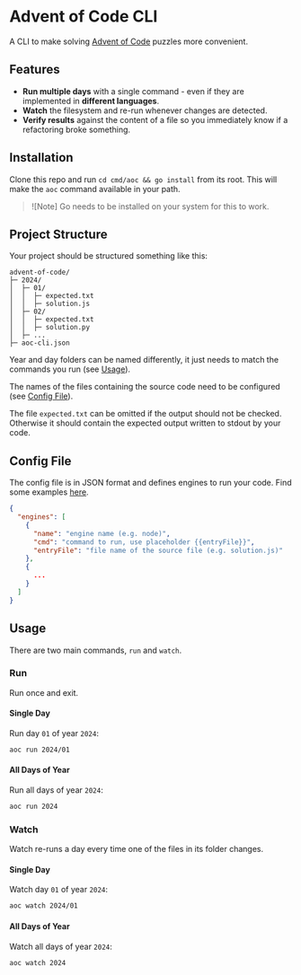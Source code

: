 # Advent of Code CLI

A CLI to make solving [Advent of Code](https://adventofcode.com) puzzles more
convenient.

## Features

- **Run multiple days** with a single command - even if they are implemented in
  **different languages**.
- **Watch** the filesystem and re-run whenever changes are detected.
- **Verify results** against the content of a file so you immediately know if
  a refactoring broke something.

## Installation

Clone this repo and run `cd cmd/aoc && go install` from its root. This will
make the `aoc` command available in your path.

> ![Note]
> Go needs to be installed on your system for this to work.

## Project Structure

Your project should be structured something like this:

```text
advent-of-code/
├─ 2024/
│  ├─ 01/
│  │  ├─ expected.txt
│  │  ├─ solution.js
│  ├─ 02/
│  │  ├─ expected.txt
│  │  ├─ solution.py
│  ├─ ...
├─ aoc-cli.json
```

Year and day folders can be named differently, it just needs to match the
commands you run (see [Usage](#usage)).

The names of the files containing the source code need to be configured (see
[Config File](#config-file)).

The file `expected.txt` can be omitted if the output should not be checked.
Otherwise it should contain the expected output written to stdout by your code.

## Config File

The config file is in JSON format and defines engines to run your code. Find
some examples [here](cmd/aoc/2024/aoc-cli.json).

```json
{
  "engines": [
    {
      "name": "engine name (e.g. node)",
      "cmd": "command to run, use placeholder {{entryFile}}",
      "entryFile": "file name of the source file (e.g. solution.js)"
    },
    {
      ...
    }
  ]
}
```

## Usage

There are two main commands, `run` and `watch`.

### Run

Run once and exit.

#### Single Day

Run day `01` of year `2024`:

```sh
aoc run 2024/01
```

#### All Days of Year

Run all days of year `2024`:

```sh
aoc run 2024
```

### Watch

Watch re-runs a day every time one of the files in its folder changes.

#### Single Day

Watch day `01` of year `2024`:

```sh
aoc watch 2024/01
```

#### All Days of Year

Watch all days of year `2024`:

```sh
aoc watch 2024
```
